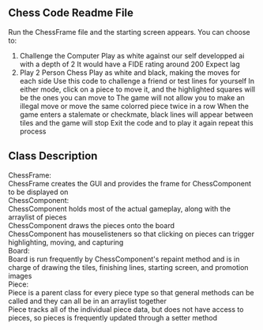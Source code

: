 Chess Code Readme File
----------------------

Run the ChessFrame file and the starting screen appears. 
You can choose to:
1) Challenge the Computer
	Play as white against our self developped ai with a depth of 2
	It would have a FIDE rating around 200
	Expect lag
2) Play 2 Person Chess
	Play as white and black, making the moves for each side
	Use this code to challenge a friend or test lines for yourself
In either mode, click on a piece to move it, and the highlighted squares will be the ones you can move to
The game will not allow you to make an illegal move or move the same colorred piece twice in a row
When the game enters a stalemate or checkmate, black lines will appear between tiles and the game will stop
Exit the code and to play it again repeat this process

Class Description
------------------
  
ChessFrame:  
       ChessFrame creates the GUI and provides the frame for ChessComponent to be displayed on  
ChessComponent:  
	ChessComponent holds most of the actual gameplay, along with the arraylist of pieces  
	ChessComponent draws the pieces onto the board  
	ChessComponent has mouselisteners so that clicking on pieces can trigger highlighting, moving, and capturing  
Board:  
	Board is run frequently by ChessComponent's repaint method and is in charge of drawing the tiles, finishing lines, starting screen, and   promotion images  
Piece:  
	Piece is a parent class for every piece type so that general methods can be called and they can all be in an arraylist together  
	Piece tracks all of the individual piece data, but does not have access to pieces, so pieces is frequently updated through a setter method  
	
